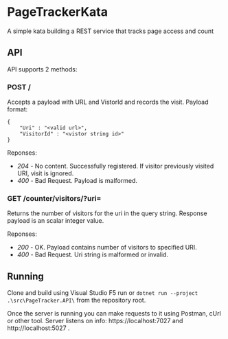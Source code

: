# PageTrackerKata
A simple kata building a REST service that tracks page access and count

## API

API supports 2 methods:

### POST /

Accepts a payload with URL and VistorId and records the visit. Payload format:

```
{
	"Uri" : "<valid url>",
	"VisitorId" : "<vistor string id>"
}
```

Reponses:
* *204* - No content. Successfully registered. If visitor previously visited URI, visit is ignored.
* *400* - Bad Request. Payload is malformed.

### GET /counter/visitors/?uri=<uri to search>

Returns the number of visitors for the uri in the query string. Response payload is an scalar integer value.

Reponses:
* *200* - OK. Payload contains number of visitors to specified URI.
* *400* - Bad Request. Uri string is malformed or invalid.

## Running

Clone and build using Visual Studio F5 run or `dotnet run --project .\src\PageTracker.API\` from the repository root.

Once the server is running you can make requests to it using Postman, cUrl or other tool. 
Server listens on info: https://localhost:7027 and http://localhost:5027 .


